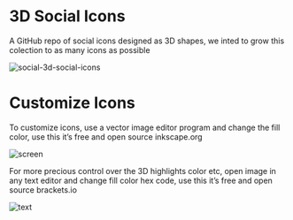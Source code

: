 # 3D Social Icons

A GitHub repo of social icons designed as 3D shapes, we inted to grow this colection to as many icons as possible 

![social-3d-social-icons](https://cloud.githubusercontent.com/assets/24851606/21582535/c184fb50-d082-11e6-99d1-0aee993cbbbc.png)

# Customize Icons

To customize icons, use a vector image editor program and change the fill color, use this it’s free and open source inkscape.org

![screen](https://cloud.githubusercontent.com/assets/24851606/21637732/482ad80c-d28e-11e6-8542-8e20a164e0f7.png)

For more precious control over the 3D highlights color etc, open image in any text editor and change fill color hex code, use this it’s free and open source brackets.io

![text](https://cloud.githubusercontent.com/assets/24851606/21637820/bcf3f484-d28e-11e6-9162-13db50f42dbc.png)

